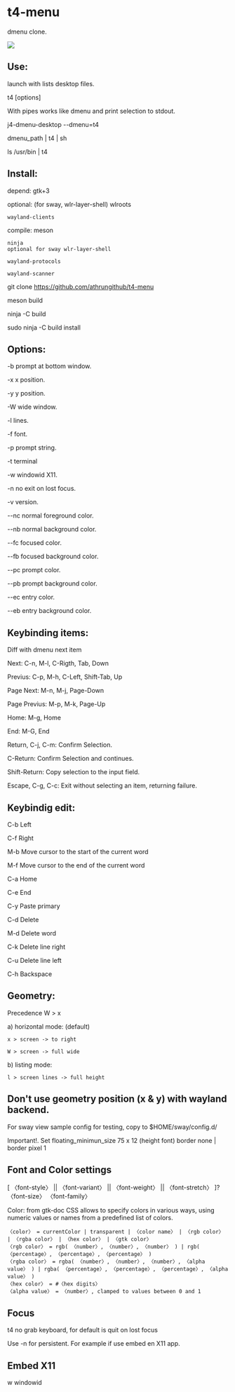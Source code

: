 # t4-menu
dmenu clone.

![](https://i.imgur.com/29FEPAa.png)

## Use:
launch with lists desktop files.

t4 [options]

With pipes works like dmenu and print selection to stdout.

j4-dmenu-desktop --dmenu=t4

dmenu_path | t4 | sh

ls /usr/bin | t4

## Install:
depend: gtk+3

optional: (for sway, wlr-layer-shell)
    wlroots

    wayland-clients

compile:
    meson

    ninja
    optional for sway wlr-layer-shell

    wayland-protocols

    wayland-scanner

git clone https://github.com/athrungithub/t4-menu

meson build

ninja -C build

sudo ninja -C build install

## Options:
  -b    prompt at bottom window.

  -x    x position.

  -y    y position.

  -W    wide window.

  -l    lines.

  -f    font.

  -p    prompt string.

  -t    terminal

  -w    windowid X11.

  -n    no exit on lost focus.

  -v    version.

  --nc  normal foreground color.

  --nb  normal background color.

  --fc  focused color.

  --fb  focused background color.

  --pc  prompt color.

  --pb  prompt background color.

  --ec  entry color.

  --eb  entry background color.


## Keybinding items:
  Diff with dmenu <tab> next item

  Next: C-n, M-l, C-Rigth, Tab, Down

  Previus: C-p, M-h, C-Left, Shift-Tab, Up

  Page Next: M-n, M-j, Page-Down

  Page Previus: M-p, M-k, Page-Up

  Home: M-g, Home

  End: M-G, End

  Return, C-j, C-m: Confirm Selection.

  C-Return: Confirm Selection and continues.

  Shift-Return: Copy selection to the input field.

  Escape, C-g, C-c: Exit without selecting an item, returning failure.
## Keybindig edit:
  C-b Left

  C-f Right

  M-b Move cursor to the start of the current word

  M-f Move cursor to the end of the current word

  C-a Home

  C-e End

  C-y Paste primary

  C-d Delete

  M-d Delete word

  C-k Delete line right

  C-u Delete line left

  C-h Backspace

## Geometry:
  Precedence W > x

  a) horizontal mode: (default)

    x > screen -> to right

    W > screen -> full wide

  b) listing mode:

    l > screen lines -> full height

## Don't use geometry position (x & y) with wayland backend.
  For sway view sample config for testing, copy to $HOME/sway/config.d/

  Important!. Set floating_minimun_size  75 x 12 (height font)
                  border none | border pixel 1

## Font and Color settings
  [ 〈font-style〉 || 〈font-variant〉 || 〈font-weight〉 || 〈font-stretch〉 ]? 〈font-size〉 〈font-family〉

  Color:
    from gtk-doc
    CSS allows to specify colors in various ways, using numeric values or names from a predefined list of colors.

    〈color〉 = currentColor | transparent | 〈color name〉 | 〈rgb color〉 | 〈rgba color〉 | 〈hex color〉 | 〈gtk color〉
    〈rgb color〉 = rgb( 〈number〉, 〈number〉, 〈number〉 ) | rgb( 〈percentage〉, 〈percentage〉, 〈percentage〉 )
    〈rgba color〉 = rgba( 〈number〉, 〈number〉, 〈number〉, 〈alpha value〉 ) | rgba( 〈percentage〉, 〈percentage〉, 〈percentage〉, 〈alpha value〉 )
    〈hex color〉 = #〈hex digits〉
    〈alpha value〉 = 〈number〉, clamped to values between 0 and 1

## Focus
  t4 no grab keyboard, for default is quit on lost focus

  Use -n for persistent. For example if use embed en X11 app.

## Embed X11
  w  windowid

